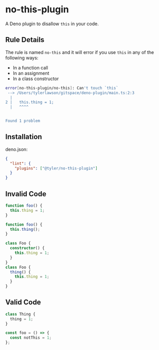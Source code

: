 # no-this-plugin

A Deno plugin to disallow `this` in your code.

## Rule Details

The rule is named `no-this` and it will error if you use `this` in any of the
following ways:

- In a function call
- In an assignment
- In a class constructor

```sh
error[no-this-plugin/no-this]: Can't touch `this`
 --> /Users/tylerlawson/gitspace/deno-plugin/main.ts:2:3
  |
2 |   this.thing = 1;
  |   ^^^^


Found 1 problem
```

## Installation

deno.json:

```json
{
  "lint": {
    "plugins": ["@tyler/no-this-plugin"]
  }
}
```

## Invalid Code

```ts
function foo() {
  this.thing = 1;
}
```

```ts
function foo() {
  this.thing();
}
```

```ts
class Foo {
  constructor() {
    this.thing = 1;
  }
}
class Foo {
  thing() {
    this.thing = 1;
  }
}
```

## Valid Code

```ts
class Thing {
  thing = 1;
}

const foo = () => {
  const notThis = 1;
};
```
